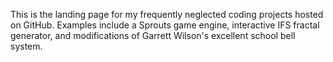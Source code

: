 This is the landing page for my frequently neglected coding projects hosted on GitHub. Examples include a Sprouts game engine, interactive IFS fractal generator, and modifications of Garrett Wilson's excellent school bell system.